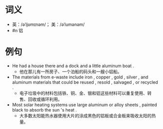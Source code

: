 # 词义
- 英：/əˈljʊmɪnəm/； 美：/əˈlumənəm/
- #n 铝
# 例句
- He had a house there and a dock and a little aluminum boat .
	- 他在那儿有一所房子、一个泊船的码头和一艘小铝船。
- The materials from e-waste include iron , copper , gold , silver , and aluminum materials that could be reused , resold , salvaged , or recycled .
	- 电子垃圾中的材料包括铁、铜、金、银和铝这些材料可以重复使用、转售、回收或循环利用。
- Most solar heating systems use large aluminum or alloy sheets , painted black to absorb the sun 's heat .
	- 大多数太阳能热水器使用大片的涂成黑色的铝板或合金板来吸收太阳的热量。
